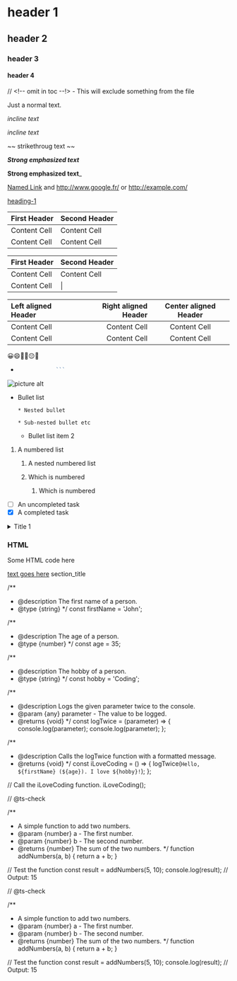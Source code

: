 # header 1 #
## header 2 ##
### header 3 ###
#### header 4 ####

// <!-- omit in toc --!> - This will exclude something from the file

Just a normal text.

*incline text*

_incline text_

~~ strikethroug text ~~

***Strong emphasized text***

__Strong emphasized text___ 

[Named Link](http://www.google.fr/ "Named link title") and http://www.google.fr/ or <http://example.com/>

[heading-1](#heading-1 "Goto heading-1")

First Header  | Second Header
------------- | -------------
Content Cell  | Content Cell
Content Cell  | Content Cell

First Header  | Second Header
------------- | -------------
Content Cell  | Content Cell
Content Cell  |  \| 

Left aligned Header | Right aligned Header | Center aligned Header
| :--- | ---: | :---:
Content Cell  | Content Cell | Content Cell
Content Cell  | Content Cell | Content Cell

😀😄🤣🤩😔🤕

* ```javascript //if you want to add a javascript snipit
              ```

![picture alt](http://via.placeholder.com/200x150 "Title is optional")

* Bullet list
  
      * Nested bullet

      * Sub-nested bullet etc
    * Bullet list item 2

 1. A numbered list
    1. A nested numbered list
   
    2. Which is numbered
          1. Which is numbered

- [ ] An uncompleted task
- [x] A completed task

<details>
    <summary>Title 1</summary>
    <p>Content 1 Content 1 Content 1 Content 1 Content 1</p>
    </details>

<h3>HTML</h3>
<p> Some HTML code here </p>

 [text goes here](#section_name)
          section_title<a name="section_name"></a>  

/**
 * @description The first name of a person.
 * @type {string}
 */
const firstName = 'John';

/**
 * @description The age of a person.
 * @type {number}
 */
const age = 35;

/**
 * @description The hobby of a person.
 * @type {string}
 */
const hobby = 'Coding';

/**
 * @description Logs the given parameter twice to the console.
 * @param {any} parameter - The value to be logged.
 * @returns {void}
 */
const logTwice = (parameter) => {
  console.log(parameter);
  console.log(parameter);
};

/**
 * @description Calls the logTwice function with a formatted message.
 * @returns {void}
 */
const iLoveCoding = () => {
  logTwice(`Hello, ${firstName} (${age}). I love ${hobby}!`);
};

// Call the iLoveCoding function.
iLoveCoding();

// @ts-check

/**
 * A simple function to add two numbers.
 * @param {number} a - The first number.
 * @param {number} b - The second number.
 * @returns {number} The sum of the two numbers.
 */
function addNumbers(a, b) {
  return a + b;
}

// Test the function
const result = addNumbers(5, 10);
console.log(result); // Output: 15

// @ts-check

/**
 * A simple function to add two numbers.
 * @param {number} a - The first number.
 * @param {number} b - The second number.
 * @returns {number} The sum of the two numbers.
 */
function addNumbers(a, b) {
    return a + b;
  }
  
  // Test the function
  const result = addNumbers(5, 10);
  console.log(result); // Output: 15